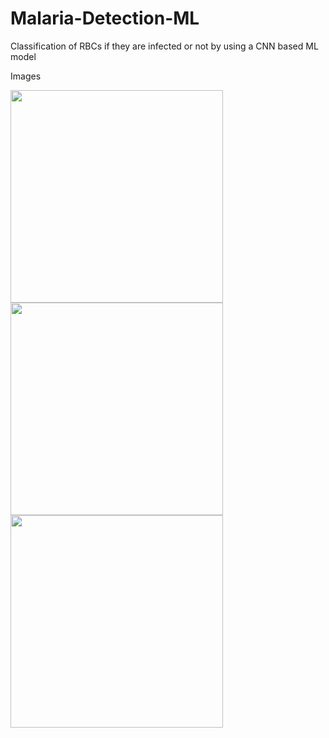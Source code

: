 # Malaria-Detection-ML
Classification of RBCs if they are infected or not by using a CNN based ML model

Images

<img src = "https://user-images.githubusercontent.com/96460163/232309980-48f53870-33a3-42fd-9622-05aa5c7e8ced.png" height = "340px">

<img src = "https://user-images.githubusercontent.com/96460163/232310036-a31b1d3f-51e4-4ea3-9bae-cae4eb165de1.png" height = "340px">

<img src = "https://user-images.githubusercontent.com/96460163/232310058-4974d36f-1941-4070-9963-34223b48ccd0.png" height = "340px">
